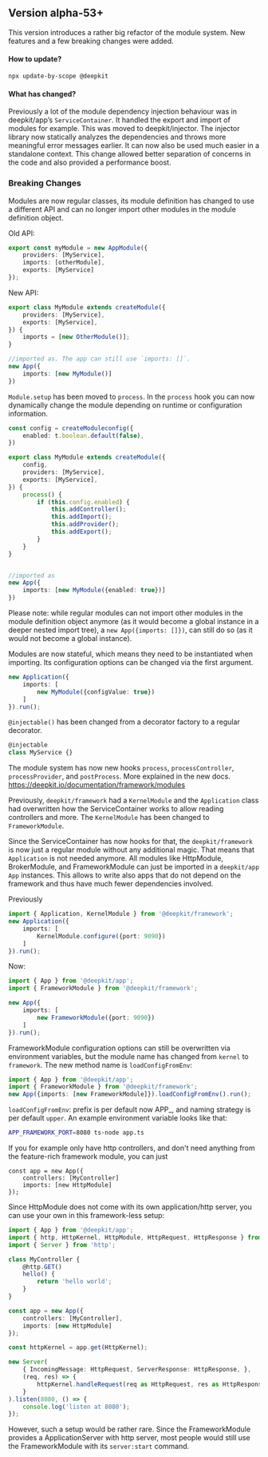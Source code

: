 ## Version alpha-53+

This version introduces a rather big refactor of the module system. New features and a few breaking changes were added.

#### How to update?

```
npx update-by-scope @deepkit
```

#### What has changed?

Previously a lot of the module dependency injection behaviour was in deepkit/app’s `ServiceContainer`. 
It handled the export and import of modules for example. This was moved to deepkit/injector. 
The injector library now statically analyzes the dependencies and throws more meaningful 
error messages earlier. It can now also be used much easier in a standalone context. This change allowed better separation of concerns in the code and also provided a performance boost.

### Breaking Changes

Modules are now regular classes, its module definition has changed to use a different API and can no longer import other
modules in the module definition object.

Old API:

```typescript
export const myModule = new AppModule({
    providers: [MyService],
    imports: [otherModule],
    exports: [MyService]
});
```

New API:

```typescript
export class MyModule extends createModule({
    providers: [MyService],
    exports: [MyService],
}) {
    imports = [new OtherModule()];
}

//imported as. The app can still use `imports: []`.
new App({
    imports: [new MyModule()]
})
```

`Module.setup` has been moved to `process`. In the `process` hook you can now dynamically change the
module depending on runtime or configuration information.

```typescript
const config = createModuleconfig({
    enabled: t.boolean.default(false),
})

export class MyModule extends createModule({
    config,
    providers: [MyService],
    exports: [MyService],
}) {
    process() {
        if (this.config.enabled) {
            this.addController();
            this.addImport();
            this.addProvider();
            this.addExport();
        }
    }
}


//imported as 
new App({
    imports: [new MyModule({enabled: true})]
})
```

Please note: while regular modules can not import other modules in the module definition object anymore 
(as it would become a global instance in a deeper nested import tree), a `new App({imports: []})`,
can still do so (as it would not become a global instance).

Modules are now stateful, which means they need to be instantiated when importing.
Its configuration options can be changed via the first argument.

```typescript
new Application({
    imports: [
        new MyModule({configValue: true})
    ]
}).run();
```

`@injectable()` has been changed from a decorator factory to a regular decorator.

```typescript
@injectable
class MyService {}
```

The module system has now new hooks `process`, `processController`, `processProvider`, and `postProcess`.
More explained in the new docs. https://deepkit.io/documentation/framework/modules

Previously, `deepkit/framework` had a `KernelModule` and the `Application` class had overwritten how the ServiceContainer works 
to allow reading controllers and more. The `KernelModule` has been changed to `FrameworkModule`.

Since the ServiceContainer has now hooks for that, the `deepkit/framework` is now just a regular module without any additional magic.
That means that `Application` is not needed anymore. All modules like HttpModule, BrokerModule, and FrameworkModule can just be imported
in a `deepkit/app` `App` instances. This allows to write also apps that do not depend on the framework and thus have 
much fewer dependencies involved.

Previously
```typescript
import { Application, KernelModule } from '@deepkit/framework';
new Application({
    imports: [
        KernelModule.configure({port: 9090})
    ]
}).run();
```

Now:

```typescript
import { App } from '@deepkit/app';
import { FrameworkModule } from '@deepkit/framework';

new App({
    imports: [
        new FrameworkModule({port: 9090})
    ]
}).run();
```

FrameworkModule configuration options can still be overwritten via environment variables, but the module name has changed 
from `kernel` to `framework`. The new method name is `loadConfigFromEnv`:

```typescript
import { App } from '@deepkit/app';
import { FrameworkModule } from '@deepkit/framework';
new App({imports: [new FrameworkModule]}).loadConfigFromEnv().run();
```

`loadConfigFromEnv`: prefix is per default now APP_, and naming strategy is per default `upper`. 
An example environment variable looks like that:

```bash
APP_FRAMEWORK_PORT=8080 ts-node app.ts
```

If you for example only have http controllers, and don't need anything from the feature-rich framework module, you can just

```
const app = new App({
    controllers: [MyController]
    imports: [new HttpModule]
});
```

Since HttpModule does not come with its own application/http server, you can use your own in this framework-less setup:

```typescript
import { App } from '@deepkit/app';
import { http, HttpKernel, HttpModule, HttpRequest, HttpResponse } from '@deepkit/http';
import { Server } from 'http';

class MyController {
    @http.GET()
    hello() {
        return 'hello world';
    }
}

const app = new App({
    controllers: [MyController],
    imports: [new HttpModule]
});

const httpKernel = app.get(HttpKernel);

new Server(
    { IncomingMessage: HttpRequest, ServerResponse: HttpResponse, },
    (req, res) => {
        httpKernel.handleRequest(req as HttpRequest, res as HttpResponse);
    }
).listen(8080, () => {
    console.log('listen at 8080');
});
```

However, such a setup would be rather rare. Since the FrameworkModule provides a ApplicationServer with http server, 
most people would still use the FrameworkModule with its `server:start` command.
